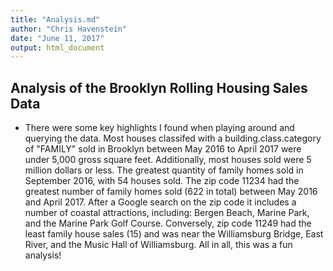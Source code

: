 ```yaml
---
title: "Analysis.md"
author: "Chris Havenstein"
date: "June 11, 2017"
output: html_document
---
```



## Analysis of the Brooklyn Rolling Housing Sales Data

* There were some key highlights I found when playing around and querying the data. Most houses classifed with a building.class.category of "FAMILY" sold in Brooklyn between May 2016 to April 2017 were under 5,000 gross square feet. Additionally, most houses sold were 5 million dollars or less. The greatest quantity of family homes sold in September 2016, with 54 houses sold. The zip code 11234 had the greatest number of family homes sold (622 in total) between May 2016 and April 2017. After a Google search on the zip code it includes a number of coastal attractions, including: Bergen Beach, Marine Park, and the Marine Park Golf Course. Conversely, zip code 11249 had the least family house sales (15) and was near the Williamsburg Bridge, East River, and the Music Hall of Williamsburg. All in all, this was a fun analysis!



